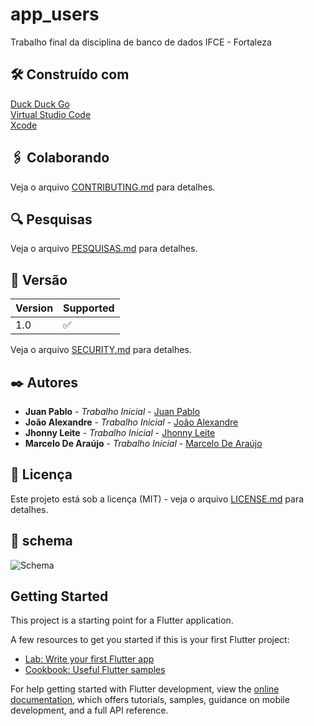 # app_users

Trabalho final da disciplina de banco de dados IFCE - Fortaleza

## 🛠️ Construído com

[Duck Duck Go](https://duckduckgo.com) <br>
[Virtual Studio Code](https://code.visualstudio.com) <br>
[Xcode](https://developer.apple.com/xcode/) <br>


## 🖇️ Colaborando

Veja o arquivo [CONTRIBUTING.md]() para detalhes.

## 🔍 Pesquisas

Veja o arquivo [PESQUISAS.md]() para detalhes.

## 📌 Versão

| Version | Supported          |
| ------- | ------------------ |
| 1.0     | :white_check_mark: |

Veja o arquivo [SECURITY.md]() para detalhes.


## ✒️ Autores

* **Juan Pablo** - *Trabalho Inicial* - [Juan Pablo](https://github.com/juanfernandez13)
* **João Alexandre** - *Trabalho Inicial* - [João Alexandre](https://github.com/AIWASS23)
* **Jhonny Leite** - *Trabalho Inicial* - [Jhonny Leite]()
* **Marcelo De Araújo** - *Trabalho Inicial* - [Marcelo De Araújo]()

## 📄 Licença

Este projeto está sob a licença (MIT) - veja o arquivo [LICENSE.md]() para detalhes.

## 🚧 schema

![Schema](https://www.canva.com/design/DAF2CXjRLTU/sua0VYjh1tYFQS8z8iYF6w/edit?utm_content=DAF2CXjRLTU&utm_campaign=designshare&utm_medium=link2&utm_source=sharebutton)


## Getting Started

This project is a starting point for a Flutter application.

A few resources to get you started if this is your first Flutter project:

- [Lab: Write your first Flutter app](https://docs.flutter.dev/get-started/codelab)
- [Cookbook: Useful Flutter samples](https://docs.flutter.dev/cookbook)

For help getting started with Flutter development, view the
[online documentation](https://docs.flutter.dev/), which offers tutorials,
samples, guidance on mobile development, and a full API reference.

